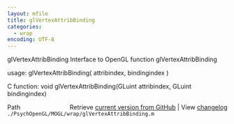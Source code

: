 ```yaml
---
layout: mfile
title: glVertexAttribBinding
categories:
  - wrap
encoding: UTF-8
---
```


glVertexAttribBinding  Interface to OpenGL function glVertexAttribBinding

usage:  glVertexAttribBinding\( attribindex, bindingindex \)

C function:  void glVertexAttribBinding\(GLuint attribindex, GLuint bindingindex\)


<div class="code_header" style="text-align:right;">
  <span style="float:left;">Path&nbsp;&nbsp;</span> <span class="counter">Retrieve <a href=
  "https://raw.github.com/Psychtoolbox-3/Psychtoolbox-3/beta/./PsychOpenGL/MOGL/wrap/glVertexAttribBinding.m">current version from GitHub</a> | View <a href=
  "https://github.com/Psychtoolbox-3/Psychtoolbox-3/commits/beta/./PsychOpenGL/MOGL/wrap/glVertexAttribBinding.m">changelog</a></span>
</div>
<div class="code">
  <code>./PsychOpenGL/MOGL/wrap/glVertexAttribBinding.m</code>
</div>
